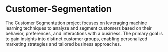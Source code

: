 # Customer-Segmentation
The Customer Segmentation project focuses on leveraging machine learning techniques to analyze and segment customers based on their behavior, preferences, and interactions with a business. The primary goal is to gain insights into distinct customer groups, enabling personalized marketing strategies and tailored business approaches.
